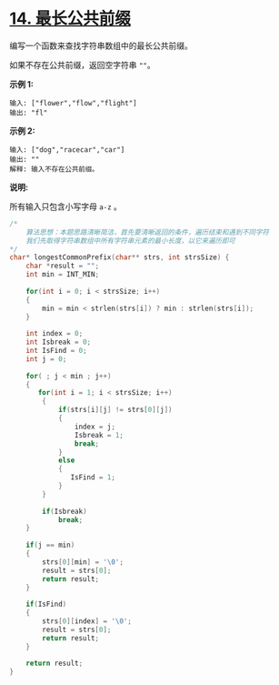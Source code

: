 # [14. 最长公共前缀](https://leetcode-cn.com/problems/longest-common-prefix/)

编写一个函数来查找字符串数组中的最长公共前缀。

如果不存在公共前缀，返回空字符串 `""`。

**示例 1:**

```
输入: ["flower","flow","flight"]
输出: "fl"
```

**示例 2:**

```
输入: ["dog","racecar","car"]
输出: ""
解释: 输入不存在公共前缀。
```

**说明:**

所有输入只包含小写字母 `a-z` 。



```c
/*
    算法思想：本题思路清晰简洁，首先要清晰返回的条件，遍历结束和遇到不同字符
    我们先取得字符串数组中所有字符串元素的最小长度，以它来遍历即可
*/
char* longestCommonPrefix(char** strs, int strsSize) {
    char *result = "";   
    int min = INT_MIN;
    
    for(int i = 0; i < strsSize; i++)
    {
        min = min < strlen(strs[i]) ? min : strlen(strs[i]);
    }
    
    int index = 0;
    int Isbreak = 0;
    int IsFind = 0;
    int j = 0;
    
    for( ; j < min ; j++)
    {
       for(int i = 1; i < strsSize; i++)
        {
            if(strs[i][j] != strs[0][j])
            {
                index = j;
                Isbreak = 1;
                break;
            }
            else
            {
               IsFind = 1;
            }
        } 
        
        if(Isbreak)
            break;
    }
    
    if(j == min)
    {
        strs[0][min] = '\0';
        result = strs[0];
        return result; 
    }
    
    if(IsFind)
    {
        strs[0][index] = '\0';
        result = strs[0];
        return result;
    }
    
    return result;
}
```